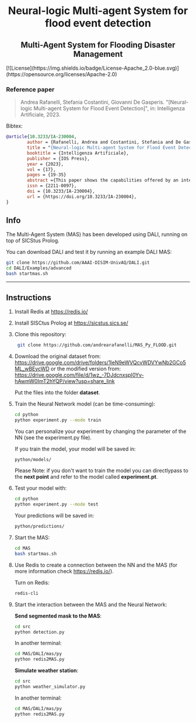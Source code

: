 <h1 align="center"> Neural-logic Multi-agent System for flood event detection </h1>
<h2 align="center">Multi-Agent System for Flooding Disaster Management</h2>
[![License](https://img.shields.io/badge/License-Apache_2.0-blue.svg)](https://opensource.org/licenses/Apache-2.0)

### Reference paper

> Andrea Rafanelli, Stefania Costantini, Giovanni De Gasperis. "[Neural-logic Multi-agent System for Flood Event Detection]", in: Intelligenza Artificiale, 2023.

Bibtex: 
```bibtex
@article{10.3233/IA-230004,
	    author = {Rafanelli, Andrea and Costantini, Stefania and De Gasperis, Giovanni},
	    title = "{Neural-logic Multi-agent System for Flood Event Detection}",
	    booktitle = {Intelligenza Artificiale},
	    publisher = {IOS Press},
	    year = {2023},
	    vol = {17},
	    pages = {19-35}
	    abstract ={This paper shows the capabilities offered by an integrated neural-logic multi-agent system (MAS). Our case study encompasses logical agents and a deep learning (DL) component, to devise a system specialised in monitoring flood events for civil protection purposes. More precisely, we describe a prototypical framework consisting of a set of intelligent agents, which perform various tasks and communicate with each other to efficiently generate alerts during flood crisis events. Alerts are only delivered when at least two separates sources agree on an event on the same zone, i.e. aerial images and severe weather reports. Images are segmented by a neural network trained over eight classes of topographical entities. The resulting mask is analysed by a Logic Image Descriptor (LID) which then submit the perception to a logical agent.,}
	    issn = {2211-0097},
	    doi = {10.3233/IA-230004},
	    url = {https://doi.org/10.3233/IA-230004},
}	
```
## Info

The Multi-Agent System (MAS) has been developed using DALI, running on top of SICStus Prolog. 

You can download DALI and test it by running an example DALI MAS:
```sh
git clone https://github.com/AAAI-DISIM-UnivAQ/DALI.git
cd DALI/Examples/advanced
bash startmas.sh
```
-------------------------------------------------------------------------------------
## Instructions

1. Install Redis at https://redis.io/
2. Install SISCtus Prolog at https://sicstus.sics.se/
3. Clone this repository: 
   ```sh
    git clone https://github.com/andrearafanelli/MAS_Py_FLOOD.git
   ```
4. Download the original dataset from:  https://drive.google.com/drive/folders/1leN9eWVQcvWDVYwNb2GCo5ML_wBEycWD or the modified version from: https://drive.google.com/file/d/1wz_-7DJdcnxspI0Yv-hAwmW0ImT2hYQP/view?usp=share_link

   Put the files into the folder **dataset**.

5. Train the Neural Network model (can be time-consuming):
   ```sh
   cd python
   python experiment.py --mode train
   ```
   You can personalize your experiment by changing the parameter of the NN (see the experiment.py file).

   If you train the model, your model will be saved in:
   ```sh
   python/models/ 
   ```
   Please Note: if you don't want to train the model you can directlypass to the **next point** and refer to the model called **experiment.pt**.

6. Test your model with:
   ```sh
   cd python
   python experiment.py --mode test
   ```
   Your predictions will be saved in:
   ```sh
   python/predictions/ 
   ```

7. Start the MAS:

   ```sh
   cd MAS
   bash startmas.sh 
   ```
  
8. Use Redis to create a connection between the NN and the MAS (for more information check https://redis.io/).

   Turn on Redis:
   ```sh
   redis-cli
   ```
9. Start the interaction between the MAS and the Neural Network: 

   **Send segmented mask to the MAS**:

    ```sh
    cd src
    python detection.py 
    ```
    In another terminal:

     ```sh
     cd MAS/DALI/mas/py
     python redis2MAS.py 
     ```

   **Simulate weather station**: 

     ```sh
     cd src
     python weather_simulator.py 
     ```

     In another terminal:

     ```sh
     cd MAS/DALI/mas/py
     python redis2MAS.py 
     ```

 
